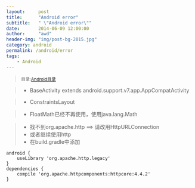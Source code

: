 ```yaml
---
layout:     post
title:      "Android error"
subtitle:   " \"Android error\""
date:       2014-06-09 12:00:00
author:     "awd"
header-img: "img/post-bg-2015.jpg"
category: android
permalink: /android/error
tags:
    - Android
---
```

><small>目录:[Android目录](/android/)</small>

> - BaseActivity extends android.support.v7.app.AppCompatActivity


> - ConstraintsLayout


> - FloatMath已经不再使用，使用java.lang.Math


> - 找不到org.apache.http ==> 请改用HttpURLConnection
> - 或者继续使用http
> - 在build.gradle中添加

```
android {
    useLibrary 'org.apache.http.legacy'
}
dependencies {
    compile 'org.apache.httpcomponents:httpcore:4.4.2'
}
```
